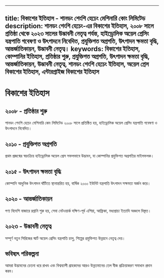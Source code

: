
---
title: বিকাশের ইতিহাস - শানডং শেংশি হেচেং মেশিনারি কোং লিমিটেড
description: শানডং শেংশি হেচেং-এর বিকাশের ইতিহাস, ২০০৮ সালে প্রতিষ্ঠা থেকে ২০২৩ সালের উদ্ভাবনী নেতৃত্ব পর্যন্ত, হাইড্রোলিক অয়েল প্রেসিং যন্ত্রপাতি গবেষণা ও উৎপাদনে নিবেদিত, প্রযুক্তিগত অগ্রগতি, উৎপাদন ক্ষমতা বৃদ্ধি, আন্তর্জাতিকায়ন, উদ্ভাবনী নেতৃত্ব।
keywords: বিকাশের ইতিহাস, কোম্পানির ইতিহাস, প্রতিষ্ঠার শুরু, প্রযুক্তিগত অগ্রগতি, উৎপাদন ক্ষমতা বৃদ্ধি, আন্তর্জাতিকায়ন, উদ্ভাবনী নেতৃত্ব, শানডং শেংশি হেচেং ইতিহাস, অয়েল প্রেস বিকাশের ইতিহাস, এন্টারপ্রাইজ বিকাশের ইতিহাস
---

# বিকাশের ইতিহাস

## ২০০৮ - প্রতিষ্ঠার শুরু

শানডং শেংশি হেচেং মেশিনারি কোং লিমিটেড ২০০৮ সালে প্রতিষ্ঠিত হয়, হাইড্রোলিক অয়েল প্রেসিং যন্ত্রপাতি গবেষণা ও উৎপাদনে নিবেদিত।

## ২০১০ - প্রযুক্তিগত অগ্রগতি

প্রথম প্রজন্মের স্বয়ংক্রিয় হাইড্রোলিক অয়েল প্রেস সফলভাবে উদ্ভাবন, যা কোম্পানির প্রযুক্তিগত অগ্রগতির মাইলফলক।

## ২০১৫ - উৎপাদন ক্ষমতা বৃদ্ধি

কোম্পানি আধুনিক উৎপাদন ঘাঁটিতে স্থানান্তরিত হয়, বার্ষিক ২০০০ ইউনিট যন্ত্রপাতি উৎপাদন সক্ষমতা অর্জন করে।

## ২০২০ - আন্তর্জাতিকায়ন

পণ্য বিদেশি বাজারে রপ্তানি শুরু হয়, সেবা নেটওয়ার্ক দক্ষিণ-পূর্ব এশিয়া, আফ্রিকা, মধ্যপ্রাচ্য ইত্যাদি অঞ্চলে বিস্তৃত।

## ২০২৩ - উদ্ভাবনী নেতৃত্ব

সম্পূর্ণ নতুন সিরিজের স্মার্ট অয়েল প্রেসিং যন্ত্রপাতি চালু, শিল্পের প্রযুক্তিগত উন্নয়নে নেতৃত্ব দেয়।

## ভবিষ্যৎ পরিকল্পনা

আমরা উদ্ভাবনের চেতনা ধরে রাখব এবং বিশ্বব্যাপী গ্রাহকদের আরও উন্নতমানের তেল বীজ প্রক্রিয়াকরণ সমাধান প্রদান করব।